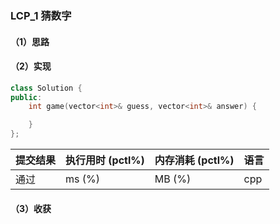 ### LCP_1 猜数字

#### （1）思路

#### （2）实现

```cpp
class Solution {
public:
    int game(vector<int>& guess, vector<int>& answer) {

    }
};
```

| 提交结果 | 执行用时 (pctl%) | 内存消耗 (pctl%) | 语言 |
|:---------|:-----------------|:-----------------|:-----|
| 通过     |  ms (%)   |  MB (%)  | cpp  |

#### （3）收获
